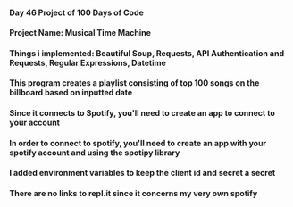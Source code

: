 #### Day 46 Project of 100 Days of Code
#### Project Name: Musical Time Machine
#### Things i implemented: Beautiful Soup, Requests, API Authentication and Requests, Regular Expressions, Datetime

#### This program creates a playlist consisting of top 100 songs on the billboard based on inputted date
#### Since it connects to Spotify, you'll need to create an app to connect to your account

#### In order to connect to spotify, you'll need to create an app with your spotify account and using the spotipy library
#### I added environment variables to keep the client id and secret a secret

#### There are no links to repl.it since it concerns my very own spotify
